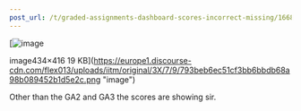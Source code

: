```yaml
---
post_url: /t/graded-assignments-dashboard-scores-incorrect-missing/166816/38
---
```

[![image](https://europe1.discourse-cdn.com/flex013/uploads/iitm/original/3X/7/9/793beb6ec51cf3bb6bbdb68a98b089452b1d5e2c.png)

image434×416 19 KB](https://europe1.discourse-cdn.com/flex013/uploads/iitm/original/3X/7/9/793beb6ec51cf3bb6bbdb68a98b089452b1d5e2c.png "image")

  
Other than the GA2 and GA3 the scores are showing sir.